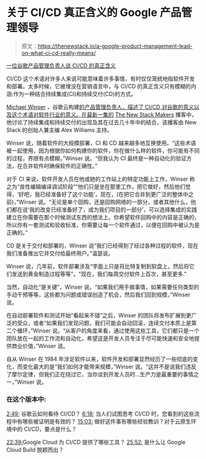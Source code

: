 # 关于 CI/CD 真正含义的 Google 产品管理领导

> 原文：<https://thenewstack.io/a-google-product-management-lead-on-what-ci-cd-really-means/>

[一位谷歌产品管理负责人谈 CI/CD 的真正含义](https://thenewstack.simplecast.com/episodes/a-google-product-management-lead-on-what-ci-cd-really-means)

CI/CD 这个术语对许多人来说可能意味着许多事情，有时仅仅笼统地指软件开发和部署。太多时候，它被埋没在营销语言中，与 CI/CD 的真正含义只有模糊的内涵:作为一种结合持续集成(CI)和持续交付(CD)的方式。

[Michael Winser](https://twitter.com/michaelwinser?lang=en) ，谷歌云构建[的产品管理负责人，描述了 CI/CD 对谷歌的意义以及这个术语对软件行业的意义。在最新一集的](https://cloud.google.com/cloud-build/) [The New Stack Makers](https://thenewstack.io/podcasts/makers) 播客中，他讨论了持续集成和持续交付的出现及其在过去几十年中的结合，该播客由 New Stack 的创始人兼主编 Alex Williams 主持。

Winser 说，随着软件的大规模部署，CI 和 CD 越来越多地互换使用。“这些术语被一起使用，因为根据你如何构建你的软件，你在做什么样的软件，你可能有不同的过程，界限有点模糊，”Winser 说。“但我认为 CI 最终是一种自动化的验证方法，在合并软件时确保软件的正确性。”

对于 CI 来说，软件开发人员在他或她的工作站上的特定功能上工作，Winser 称之为“良性编辑编译调试阶段”“他们只是坐在那里工作，把它做好，然后他们觉得，‘好吧，我已经准备好了这个功能’，现在，(在把它合并到更广泛的整体中之前)，”Winser 说。“无论是单个回购，还是回购网络的一部分，或者其他什么，他们都在说‘我的改变已经准备好了，成为我们项目的一部分’，可以选择集成的实践建立在你需要在那个时候测试东西的想法上。你希望软件回购中的内容是正确的，所以你有一套测试和验收标准，你需要让每一个软件通过，以便在回购中被认为是正确的。”

CD 是关于交付和部署的，Winser 说“我们已经得到了经过各种过程的软件，现在我们准备推出它并交付给最终用户。”温瑟说。

Winser 说，几年前，软件部署涉及“字面上只是将比特复制到软盘上，然后将它们发送到黄金制造过程等等”。"现在，我们每周交付软件上百次，甚至更多."

当然，自动化“是关键”，Winser 说。“如果我们用手做事情，如果需要任何类型的手动干预等等，这些都为问题或错误创造了机会，然后我们回到规模，”Winser 说。

在自动部署软件和测试开始“看起来不错”之后，Winser 的团队将发布扩展到更广泛的受众，或者“如果我们发现问题，我们可能会自动回滚，连续交付本质上是第二个循环，”Winser 说。“从客户的角度来看，通过使用这些工具，它们都只是一个团队放在一起的工作流和自动化，希望这是开发人员专注于尽可能快速和安全地提供商业价值，”Winser 说。

自从 Winser 在 1984 年涉足软件以来，软件开发和部署显然经历了一些彻底的变化，而变化最大的是“我们如何才能带来规模，”Winser 说。“这并不是说我们违反了摩尔定律，但我们正在绕过它，当你谈到开发人员时…生产力是最重要的事情之一，”Winser 说。

### 在这个版本中:

[2:49:](https://thenewstack.simplecast.com/episodes/a-google-product-management-lead-on-what-ci-cd-really-means?t=2:49) 谷歌云如何看待 CI/CD？
[6:18:](https://thenewstack.simplecast.com/episodes/a-google-product-management-lead-on-what-ci-cd-really-means?t=6:18) 当人们试图思考 CI/CD 时，您看到的这些流程中有哪些被证明是有效的？
[15:03:](https://thenewstack.simplecast.com/episodes/a-google-product-management-lead-on-what-ci-cd-really-means?t=15:03) 做好这件事有哪些经验教训？对于云原生环境中的 CI/CD，要点是什么？

[22:39:](https://thenewstack.simplecast.com/episodes/a-google-product-management-lead-on-what-ci-cd-really-means?t=22:39)Google Cloud 为 CI/CD 提供了哪些工具？
[25:52:](https://thenewstack.simplecast.com/episodes/a-google-product-management-lead-on-what-ci-cd-really-means?t=25:52) 是什么让 Google Cloud Build 脱颖而出？

<svg xmlns:xlink="http://www.w3.org/1999/xlink" viewBox="0 0 68 31" version="1.1"><title>Group</title> <desc>Created with Sketch.</desc></svg>